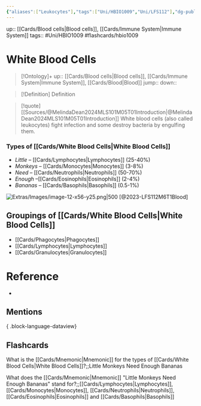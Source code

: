```yaml
---
{"aliases":["Leukocytes"],"tags":["Uni/HBIO1009","Uni/LFS112"],"dg-publish":true,"permalink":"/cards/white-blood-cells/","dgPassFrontmatter":true}
---
```


up:: [[Cards/Blood cells\|Blood cells]], [[Cards/Immune System\|Immune System]]
tags:: #Uni/HBIO1009 #flashcards/hbio1009 

# White Blood Cells

> [!Ontology]+
> up:: [[Cards/Blood cells\|Blood cells]], [[Cards/Immune System\|Immune System]], [[Cards/Blood\|Blood]]
> jump::
> down:: 

> [!Definition] Definition
> 

> [!quote] [[Sources/@MelindaDean2024MLS101M05T01Introduction\|@MelindaDean2024MLS101M05T01Introduction]]
> White blood cells (also called leukocytes) fight infection and some destroy bacteria by engulfing them.

### Types of [[Cards/White Blood Cells\|White Blood Cells]]
- *Little* – [[Cards/Lymphocytes\|Lymphocytes]] (25-40%)
- *Monkeys* – [[Cards/Monocytes\|Monocytes]] (3-8%)
- *Need* – [[Cards/Neutrophils\|Neutrophils]] (50-70%)
- *Enough* –[[Cards/Eosinophils\|Eosinophils]] (2-4%)
- *Bananas* – [[Cards/Basophils\|Basophils]] (0.5-1%)

![Extras/Images/image-12-x56-y25.png|500](/img/user/Extras/Images/image-12-x56-y25.png)
[@2023-LFS112M6T1Blood]
## Groupings of [[Cards/White Blood Cells\|White Blood Cells]]
- [[Cards/Phagocytes\|Phagocytes]]
- [[Cards/Lymphocytes\|Lymphocytes]]
- [[Cards/Granulocytes\|Granulocytes]]

# Reference
- 

## Mentions

{ .block-language-dataview}

## Flashcards
What is the [[Cards/Mnemonic\|Mnemonic]] for the types of [[Cards/White Blood Cells\|White Blood Cells]]?;;Little Monkeys Need Enough Bananas
<!--SR:!2023-07-09,5,190-->
What does the [[Cards/Mnemonic\|Mnemonic]] "Little Monkeys Need Enough Bananas" stand for?;;[[Cards/Lymphocytes\|Lymphocytes]], [[Cards/Monocytes\|Monocytes]], [[Cards/Neutrophils\|Neutrophils]], [[Cards/Eosinophils\|Eosinophils]] and [[Cards/Basophils\|Basophils]]
<!--SR:!2023-10-23,111,250-->